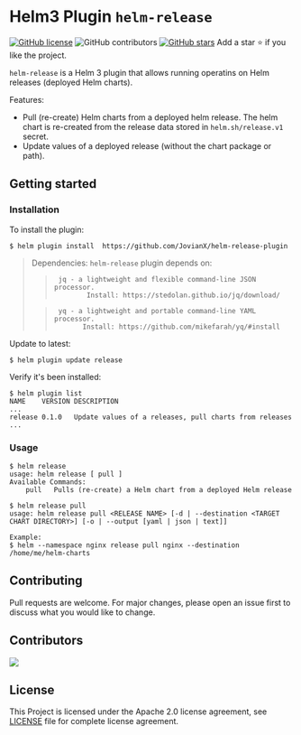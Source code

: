 # Helm3 Plugin `helm-release`
[![GitHub license](https://img.shields.io/github/license/JovianX/helm-release-plugin)](https://github.com/JovianX/helm-release-plugin)
![GitHub contributors](https://img.shields.io/github/contributors/JovianX/helm-release-plugin)
[![GitHub stars](https://img.shields.io/github/stars/JovianX/helm-release-plugin)](https://github.com/JovianX/helm-release-plugin/stargazers) Add a star ⭐ if you like the project.

`helm-release` is a Helm 3 plugin that allows running operatins on Helm releases (deployed Helm charts).


Features:

 * Pull (re-create) Helm charts from a deployed helm release. The helm chart is re-created from the release data stored in `helm.sh/release.v1` secret.
 * Update values of a deployed release (without the chart package or path).


## Getting started
### Installation
To install the plugin:
```shell
$ helm plugin install  https://github.com/JovianX/helm-release-plugin
```

>
> Dependencies: `helm-release` plugin depends on:
>>      jq - a lightweight and flexible command-line JSON processor.
>>             Install: https://stedolan.github.io/jq/download/
>
>>      yq - a lightweight and portable command-line YAML processor.
>>            Install: https://github.com/mikefarah/yq/#install
>

Update to latest:
```shell
$ helm plugin update release
```
Verify it's been installed:
```shell
$ helm plugin list
NAME   	VERSION	DESCRIPTION
...
release	0.1.0  	Update values of a releases, pull charts from releases
...
```


### Usage
```
$ helm release
usage: helm release [ pull ]
Available Commands:
    pull   Pulls (re-create) a Helm chart from a deployed Helm release

$ helm release pull
usage: helm release pull <RELEASE NAME> [-d | --destination <TARGET CHART DIRECTORY>] [-o | --output [yaml | json | text]]

Example:
$ helm --namespace nginx release pull nginx --destination /home/me/helm-charts 

```

## Contributing
Pull requests are welcome. For major changes, please open an issue first to discuss what you would like to change.

## Contributors
<a href="https://github.com/JovianX/helm-release-plugin/contributors">
  <img src="https://contrib.rocks/image?repo=JovianX/helm-release-plugin" />
</a>

## License
This Project is licensed under the Apache 2.0 license agreement, see [LICENSE](https://github.com/JovianX/helm-release-plugin/blob/main/LICENSE) file for complete license agreement.
